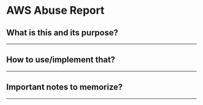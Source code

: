 # AWS Abuse Report

## What is this and its purpose?

---

## How to use/implement that?

---

## Important notes to memorize?

---
